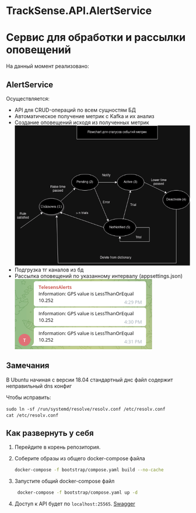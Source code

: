 # TrackSense.API.AlertService

<h1>
Сервис для обработки и рассылки оповещений
</h1>

На данный момент реализовано:
<h2>AlertService</h2>
<p>Осуществляется:</p>
<ul>
    <li>API для CRUD-операций по всем сущностям БД</li>
    <li>Автоматическое получение метрик с Kafka и их анализ</li>
    <li>Создание оповещений исходя из полученных метрик</li>
    <img src="./src/API/Images/AlertEvents.png">
    <li>Подгрузка тг каналов из бд</li>
    <li>Рассылка оповещений по указанному интервалу (appsettings.json)</li>
    <img src="./src/API/Images/telegram1.png">
</ul>
<h2>Замечания</h2>
<p>В Ubuntu начиная с версии 18.04 стандартный днс файл содержит неправильный dns конфиг</p>
<p>Чтобы исправить:</p>
<code>sudo ln -sf /run/systemd/resolve/resolv.conf /etc/resolv.conf</code></br>
<code>cat /etc/resolv.conf</code>

## Как развернуть у себя
1. Перейдите в корень репозитория.
2. Соберите образы из общего docker-compose файла

    ```bash
    docker-compose -f bootstrap/compose.yaml build --no-cache
    ```

3. Запустите общий docker-compose файл

   ```bash
    docker-compose -f bootstrap/compose.yaml up -d
    ```
4. Доступ к API будет по `localhost:25565`. [Swagger](http://localhost:5015/docs/swagger) 

    

